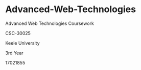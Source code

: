 
# Advanced-Web-Technologies

Advanced Web Technologies Coursework

CSC-30025

Keele University 

3rd Year

17021855

